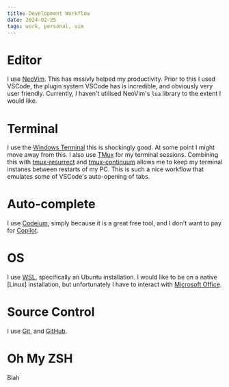 ```yaml
---
title: Development Workflow
date: 2024-02-25
tags: work, personal, vim
---
```


# Editor
I use [NeoVim](https://neovim.io/). This has mssivly helped my
productivity. Prior to this I used VSCode, the plugin system VSCode
has is incredible, and obviously very user friendly. Currently, I
haven't utilised NeoVim's `lua` library to the extent I would like.

# Terminal
I use the [Windows Terminal](https://www.microsoft.com/en-us/windows/apps/windows-terminal)
this is shockingly good. At some point I might move away from this.
I also use [TMux](https://github.com/tmux/tmux) for my terminal
sessions. Combining this with [tmux-resurrect](https://github.com/tmux-plugins/tmux-resurrect)
and [tmux-continuum](https://github.com/tmux-plugins/tmux-continuum)
allows me to keep my terminal instanes between restarts of my PC.
This is such a nice workflow that emulates some of VSCode's auto-opening of tabs.

# Auto-complete
I use [Codeium](https://codeium.com/), simply because it is a great free tool, and I don't want to pay for
[Copilot](https://copilot.io/).

# OS
I use [WSL](https://learn.microsoft.com/en-us/windows/wsl/about), specifically an
Ubuntu installation. I would like to be on a native [Linux] installation, but
unfortunately I have to interact with [Microsoft Office](https://www.office.com/).

# Source Control
I use [Git](https://git-scm.com/), and [GitHub](https://github.com).

# Oh My ZSH
Blah
